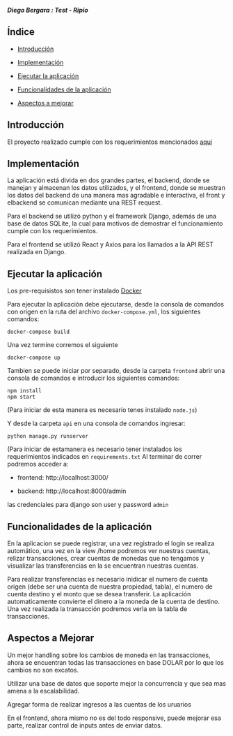 **_Diego Bergara : Test - Ripio_**

## Índice

- [Introducción](#introducción)

- [Implementación](#implementación)

- [Ejecutar la aplicación](#ejecutar-la-aplicación)

- [Funcionalidades de la aplicación](#funcionalidades-de-la-aplicación)

- [Aspectos a mejorar](#aspectos-a-mejorar)

## Introducción

El proyecto realizado cumple con los requerimientos mencionados [aquí](https://docs.google.com/document/d/1QgpsycBZJnsjtf0zXPTbTF2DVSLe4GiK8ijZUGC8XHU/edit?usp=sharing)

## Implementación

La aplicación está divida en dos grandes partes, el backend, donde se manejan y almacenan los datos utilizados, y el frontend, donde se muestran los datos del backend de una manera mas agradable e interactiva, el front y elbackend se comunican mediante una REST request.

Para el backend se utilizó python y el framework Django, además de una base de datos SQLite, la cual para motivos de demostrar el funcionamiento cumple con los requerimientos.

Para el frontend se utilizó React y Axios para los llamados a la API REST realizada en Django.

## Ejecutar la aplicación

Los pre-requisistos son tener instalado [Docker](https://www.docker.com/)

Para ejecutar la aplicación debe ejecutarse, desde la consola de comandos con origen en la ruta del archivo `docker-compose.yml`, los siguientes comandos:

    docker-compose build

Una vez termine corremos el siguiente

    docker-compose up

Tambien se puede iniciar por separado, desde la carpeta `frontend` abrir una consola de comandos e introducir los siguientes comandos:

    npm install
    npm start

(Para iniciar de esta manera es necesario tenes instalado `node.js`)

Y desde la carpeta `api` en una consola de comandos ingresar:

    python manage.py runserver

(Para iniciar de estamanera es necesario tener instalados los requerimientos indicados en `requirements.txt`
Al terminar de correr podremos acceder a:

- frontend: http://localhost:3000/

- backend: http://localhost:8000/admin

las credenciales para django son user y password `admin`

## Funcionalidades de la aplicación

En la aplicacion se puede registrar, una vez registrado el login se realiza automático, una vez en la view /home podremos ver nuestras cuentas, relizar transacciones, crear cuentas de monedas que no tengamos y visualizar las transferencias en la se encuentran nuestras cuentas.

Para realizar transferencias es necesario inidicar el numero de cuenta origen (debe ser una cuenta de nuestra propiedad, tabla), el numero de cuenta destino y el monto que se desea transferir. La aplicación automaticamente convierte el dinero a la moneda de la cuenta de destino. Una vez realizada la transacción podremos verla en la tabla de transacciones.

## Aspectos a Mejorar

Un mejor handling sobre los cambios de moneda en las transacciones, ahora se encuentran todas las transacciones en base DOLAR por lo que los cambios no son excatos.

Utilizar una base de datos que soporte mejor la concurrencia y que sea mas amena a la escalabilidad.

Agregar forma de realizar ingresos a las cuentas de los uruarios

En el frontend, ahora mismo no es del todo responsive, puede mejorar esa parte, realizar control de inputs antes de enviar datos.
